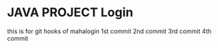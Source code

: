 
# JAVA PROJECT Login
this is for git hooks  of mahalogin
1st commit
2nd commit
3rd commit
4th commit
